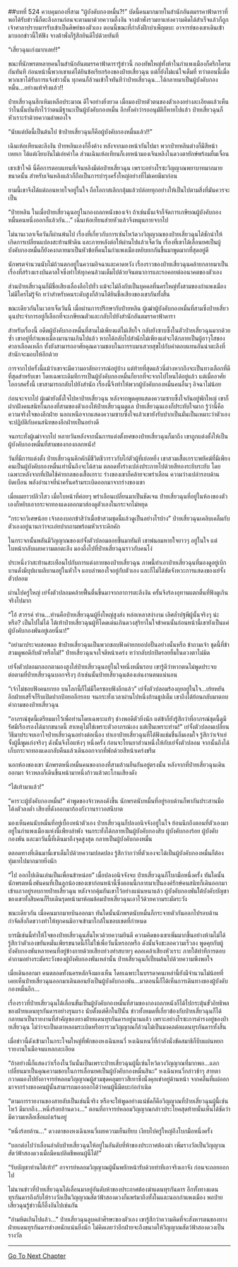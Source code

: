 ##บทที่ 524 ควบคุมกองที่สาม
“ผู้บังคับกองหมื่น?!” บัดนี้คนมากมายในสำนักอันตมรรคาฟ้าดาราที่พอได้รับข่าวนี้ก็ตะลึงลานก่อนจะตามมาด้วยความอึ้งงัน จางต้าพั่งรวมยาแห่งความคิดได้สำเร็จแล้วก็ถูกเจ้าศาลาปราบมารรับเข้าเป็นศิษย์ของตัวเอง ตอนนี้ขณะที่กำลังฝึกบำเพ็ญตบะ อาจารย์ของเขาเดินเข้ามาบอกข่าวนี้ให้ฟัง จางต้าพั่งก็รู้สึกยินดีไปด้วยทันที

“เสี่ยวฉุนเก่งมากเลย!!”

ขณะที่นักพรตหลายคนในสำนักอันตมรรคาฟ้าดารารู้ข่าวนี้ กองทัพใหญ่ทั้งห้าในกำแพงเมืองก็ครึกโครมกันทันที ก่อนหน้านี้พวกเขาแค่ได้ยินข้อเรียกร้องของป๋ายเสี่ยวฉุน แต่ก็ยังไม่แน่ใจเต็มที่ ทว่าตอนนี้เมื่อพวกเขาได้รับการแจ้งข่าวนั้น ทุกคนก็ล้วนเข้าใจทันทีว่าป๋ายเสี่ยวฉุน...ได้กลายมาเป็นผู้บังคับกองหมื่น...อย่างแท้จริงแล้ว!!

ป๋ายเสี่ยวฉุนฮึกเหิมเหลือประมาณ ดีใจอย่างยิ่งยวด เมื่อมองป้ายตัวตนของตัวเองอย่างละเอียดแล้วเห็นว่าในนั้นบันทึกไว้ว่าตนมีฐานะเป็นผู้บังคับกองหมื่น อีกทั้งคำว่ารออนุมัติก็หายไปแล้ว ป๋ายเสี่ยวฉุนก็หัวเราะร่าด้วยความลำพองใจ

“นับแต่บัดนี้เป็นต้นไป ข้าป๋ายเสี่ยวฉุนก็คือผู้บังคับกองหมื่นแล้ว!!”

เฉินเห้อเทียนตะลึงงัน ป๋ายหลินเองก็อึ้งค้าง หลังจากมองหน้ากันไปมา พวกป๋ายหลินต่างก็มีสีหน้าเหยเก ได้แต่เงียบงันไม่เอ่ยคำใด ส่วนเฉินเห้อเทียนก็เงยหน้ามองเจินหลิงในดวงตายักษ์พร้อมยิ้มเจื่อน

เขาเข้าใจดี นี่คือการตอบแทนที่เจินหลิงมีต่อป๋ายเสี่ยวฉุน เพราะอย่างไรซะวิญญาณพยาบาทมากมายขนาดนั้น สำหรับเจินหลิงแล้วก็ถือเป็นการบำรุงครั้งใหญ่อย่างที่ไม่เคยมีมาก่อน

ยามนี้เขาจึงได้แต่ถอนหายใจอยู่ในใจ ถือโอกาสเลิกกลุ้มแล้วปล่อยทุกอย่างให้เป็นไปตามสิ่งที่มันควรจะเป็น

“ป๋ายหลิน ในเมื่อป๋ายเสี่ยวฉุนอยู่ในกองถลกหนังของเจ้า ถ้าเช่นนั้นเจ้าก็จัดการเกษียณผู้บังคับกองหมื่นคนหนึ่งออกก็แล้วกัน...” เฉินเห้อเทียนส่ายหัวแล้วจึงหมุนกายจากไป

ไม่นานเวลาเจ็ดวันก็ผ่านพ้นไป เรื่องที่เกี่ยวกับการเซ่นไหว้ดวงวิญญาณของป๋ายเสี่ยวฉุนได้ชักนำให้เกิดการเปลี่ยนแปลงสะท้านฟ้าดิน และภายหลังต่อให้ผ่านไปแล้วเจ็ดวัน เรื่องที่เขาได้เลื่อนยศเป็นผู้บังคับกองหมื่นก็ยังคงกลายมาเป็นหัวข้อที่คนในกำแพงเมืองหยิบยกกันขึ้นมาพูดมากที่สุดอยู่ดี

นักพรตจำนวนนับไม่ถ้วนตกอยู่ในความอิจฉาและคาดหวัง เรื่องราวของป๋ายเสี่ยวฉุนคล้ายกลายมาเป็นเรื่องที่สร้างแรงบันดาลใจซึ่งทำให้ทุกคนล้วนเต็มไปด้วยจินตนาการและรอคอยต่ออนาคตของตัวเอง

ส่วนป๋ายเสี่ยวฉุนก็มีชื่อเสียงเลื่องลือไปทั่ว แม้จะไม่ถึงกับเป็นบุคคลที่นครใหญ่ทั้งสามของกำแพงเมืองไม่มีใครไม่รู้จัก ทว่าสำหรับคนระดับสูงก็ล้วนได้ยินชื่อเสียงของเขากันทั้งสิ้น

ขณะเดียวกันในเวลาเจ็ดวันนี้ เมื่อผ่านการปรึกษากับป๋ายหลิน ผู้เฒ่าผู้บังคับกองหมื่นที่สามซึ่งป๋ายเสี่ยวฉุนประจำการอยู่ก็เลือกที่จะเกษียณตัวและกลับไปยังสำนักอันตมรรคาฟ้าดารา

สำหรับเรื่องนี้ อดีตผู้บังคับกองหมื่นที่สามไม่เพียงแต่ไม่เสียใจ กลับยังซาบซึ้งในตัวป๋ายเสี่ยวฉุนมากด้วยซ้ำ เขาอยู่ที่กำแพงเมืองมานานเกินไปแล้ว หากได้กลับไปสำนักไม่เพียงแต่จะได้กลายเป็นผู้อาวุโสของศาลาเลือดเหล็ก ทั้งยังสามารถอาศัยคุณความชอบในการรบมาเสวยสุขไปกับค่าตอบแทนอันน่าตะลึงที่สำนักจะมอบให้อีกด้วย

การจากไปครั้งนี้แม้ว่าเขาจะมีความอาลัยอาวรณ์อยู่บ้าง แต่ท้ายที่สุดแล้วนี่ต่างหากถึงจะเป็นทางเลือกที่ดีที่สุดสำหรับเขา โดยเฉพาะเดิมทีการเป็นผู้บังคับกองหมื่นก็ยากที่จะจากไปไหนได้อยู่แล้ว แต่เมื่ออาศัยโอกาสครั้งนี้ เขาสามารถกลับไปยังสำนัก เรื่องนี้จึงทำให้พวกผู้บังคับกองหมื่นคนอื่นๆ อิจฉาไม่น้อย

ก่อนจะจากไป ผู้เฒ่ายังตั้งใจไปหาป๋ายเสี่ยวฉุน หลังจากพูดคุยแสดงความซาบซึ้งใจกันอยู่พักใหญ่ เขาก็ฝากฝังคนสนิทในกองที่สามของตัวเองให้ป๋ายเสี่ยวฉุนดูแล ป๋ายเสี่ยวฉุนเองก็ประทับใจมาก รู้ว่านี่คือความจริงใจของอีกฝ่าย นอกเหนือจากแสดงความซาบซึ้งใจแล้วเขายังรับปากเป็นมั่นเป็นเหมาะว่าตัวเองจะปฏิบัติกับคนสนิทของอีกฝ่ายเป็นอย่างดี

จนกระทั่งผู้เฒ่าจากไป หลายวันหลังจากนั้นการแต่งตั้งยศของป๋ายเสี่ยวฉุนก็มาถึง เขาถูกแต่งตั้งให้เป็นผู้บังคับกองหมื่นที่สามของกองถลกหนัง!

วันที่มีการแต่งตั้ง ป๋ายเสี่ยวฉุนคึกคักมีชีวิตชีวาราวกับไก่ตัวผู้ที่เย่อหยิ่ง เขาสวมเสื้อเกราะพยัคฆ์ที่มีเพียงคนเป็นผู้บังคับกองหมื่นเท่านั้นถึงจะได้สวม ตลอดทั้งร่างเปล่งประกายไปด้วยสีทองระยิบระยับ โดยเฉพาะหลังจากที่เปิดใช้ค่ายกลของเสื้อเกราะ ร่างของเขาก็คล้ายจะพร่าเลือน ความว่างเปล่ารอบด้านบิดเบือน พลังอำนาจที่น่าครั่นคร้ามระเบิดออกมาจากร่างของเขา

เมื่อผมยาวปลิวไสว เมื่อใบหน้าที่ค่อยๆ พร่าเลือนเปลี่ยนมาเป็นชัดเจน ป๋ายเสี่ยวฉุนที่อยู่ในห้องของตัวเองก็หยิบเอากระจกทองแดงออกมาส่องดูตัวเองในกระจกไม่หยุด

“กระจกวิเศษน้อย เจ้าลองบอกข้าสิว่าเมื่อข้าสวมชุดนี้แล้วดูเป็นอย่างไรบ้าง” ป๋ายเสี่ยวฉุนเคลิบเคลิ้มกับตัวเองอยู่นานกว่าจะเอ่ยปากถามพร้อมหัวเราะคิกคัก

ในกระจกนั้นพลันมีวิญญาณของเย่จั้งตัวปลอมลอยขึ้นมาทันที เขาพ่นลมหายใจยาวๆ อยู่ในใจ แต่ใบหน้ากลับเผยความตกตะลึง มองอึ้งไปที่ป๋ายเสี่ยวฉุนราวกับคนโง่

ประหนึ่งว่าสะท้านสะเทือนไปกับการแต่งกายของป๋ายเสี่ยวฉุน ภาพนี้ทำเอาป๋ายเสี่ยวฉุนที่มองดูอยู่เบิกบานดั่งมีบุปผาผลิบานอยู่ในหัวใจ แอบลำพองใจอยู่กับตัวเอง และก็ไม่ได้ขัดจังหวะการแสดงของเย่จั้งตัวปลอม

ผ่านไปครู่ใหญ่ เย่จั้งตัวปลอมคล้ายฟื้นตื่นขึ้นมาจากอาการตะลึงงัน ครั้นจึงร้องอุทานแตกตื่นที่ฟังดูเกินจริงไปมาก

“โอ้ สวรรค์ ท่าน...ท่านคือป๋ายเสี่ยวฉุนผู้ยิ่งใหญ่สูงส่ง หล่อเหลาสง่างาม เลิศล้ำปฐพีผู้นั้นจริงๆ น่ะหรือ? เป็นไปไม่ได้ ไต้เท้าป๋ายเสี่ยวฉุนผู้ที่โดดเด่นเกินดวงสุริยาในใจข้าคนนั้นก่อนหน้านี้เขายังเป็นแค่ผู้บังคับกองพันอยู่เลยนี่นา!”

“อย่ามาประจบสอพลอ ข้าป๋ายเสี่ยวฉุนเป็นพวกชอบฟังคำยกยอปอปั้นอย่างนั้นหรือ ข้าถามเจ้า ชุดนี้ที่ข้าสวมดูพอดีกับตัวหรือไม่!” ป๋ายเสี่ยวฉุนจงใจตีหน้าเคร่ง ทว่ากลับปกปิดรอยยิ้มในดวงตาไม่มิด

เย่จั้งตัวปลอมกลอกตามองสูงใส่ป๋ายเสี่ยวฉุนอยู่ในใจหนึ่งหมื่นรอบ เขารู้ดีว่าหากตนไม่พูดประจบต่อตามที่ป๋ายเสี่ยวฉุนบอกจริงๆ ถ้าเช่นนั้นป๋ายเสี่ยวฉุนต้องเล่นงานตนแน่นอน

“เจ้าไม่ชอบฟังคนยกยอ บนโลกนี้ก็ไม่มีใครชอบฟังอีกแล้ว” เย่จั้งตัวปลอมร้องถุยอยู่ในใจ...เย้ยหยันอีกฝ่ายเสร็จก็รีบเปิดปากป้อยออีกรอบ จนกระทั่งเวลาผ่านไปหนึ่งก้านธูปเต็ม เขาถึงได้ย้อนกลับมาตอบคำถามของป๋ายเสี่ยวฉุน

“อาภรณ์ชุดนี้เตรียมมาไว้เพื่อท่านโดยเฉพาะแท้ๆ ช่างพอดีตัวยิ่งนัก แต่ข้าก็ยังรู้สึกว่าที่อาภรณ์ชุดนี้ดูมีรัศมีเรืองรองได้มากขนาดนี้ สาเหตุไม่ใช่เพราะตัวอาภรณ์เอง แต่เป็นเพราะท่าน!” เย่จั้งตัวปลอมเปลี่ยนวิธีมาประจบเอาใจป๋ายเสี่ยวฉุนอย่างต่อเนื่อง ทำเอาป๋ายเสี่ยวฉุนที่ได้ฟังแช่มชื่นอิ่มเอมใจ รู้สึกว่าเจ้าเย่จั้งผู้นี้พูดเก่งจริงๆ ดังนั้นจึงไอแห้งๆ หนึ่งครั้ง ก่อนจะโยนยาส่วนหนึ่งให้กับเย่จั้งตัวปลอม จากนั้นถึงได้เก็บกระจกทองแดงกลับคืนแล้วเดินออกจากที่พักด้วยสีหน้าเคร่งขรึม

นอกห้องของเขา นักพรตหนึ่งหมื่นคนของกองที่สามล้วนยืนกันอยู่ตรงนั้น หลังจากที่ป๋ายเสี่ยวฉุนเดินออกมา จ้าวหลงก็เดินขึ้นหน้ามาหนึ่งก้าวแล้วตะโกนเสียงดัง

“ไต้เท้ามาแล้ว!”

“คารวะผู้บังคับกองหมื่น!” คำพูดของจ้าวหลงดังขึ้น นักพรตนับหมื่นที่อยู่รอบด้านก็พากันประสานมือโค้งตัวลงต่ำ เสียงที่ดังออกมาก้องกังวานราวอสนีบาต

มองเห็นคนนับหมื่นที่อยู่เบื้องหน้าตัวเอง ป๋ายเสี่ยวฉุนก็ปลงอนิจจังอยู่ในใจ ย้อนนึกถึงตอนที่ตัวเองมาอยู่ในกำแพงเมืองแห่งนี้เพียงลำพัง จนกระทั่งได้กลายเป็นผู้บังคับกองสิบ ผู้บังคับกองร้อย ผู้บังคับกองพัน และมาวันนี้ที่เดินมาถึงจุดสูงสุด กลายเป็นผู้บังคับกองหมื่น

ตลอดทางที่เดินมานี้เขาเต็มไปด้วยความปลดปลง รู้สึกว่ากว่าที่ตัวเองจะได้เป็นผู้บังคับกองหมื่นก็ต้องทุ่มเทไปมากมายยิ่งนัก

“ไป ออกไปเดินเล่นเป็นเพื่อนข้าหน่อย” เมื่อปลงอนิจจังจบ ป๋ายเสี่ยวฉุนก็โบกมือหนึ่งครั้ง ทันใดนั้นนักพรตหนึ่งพันคนที่เป็นลูกน้องของเขาก่อนหน้านี้ซึ่งตอนนี้กลายมาเป็นองค์รักษ์คนสนิทก็เดินออกมาเข้าแถวอยู่รอบกายป๋ายเสี่ยวฉุน หลังจากคุ้มกันเขาไว้อย่างแน่นหนาแล้ว ผู้บังคับกองพันใต้บังคับบัญชาของเขาทั้งสิบคนก็รีบเดินรุดหน้ามาห้อมล้อมป๋ายเสี่ยวฉุนเอาไว้ด้วยความระมัดระวัง

ขณะเดียวกัน เมื่อคนมากมายบินออกมา ทันใดนั้นนักพรตนับหมื่นก็กระจายตัวกันออกไปรอบด้าน กำจัดสิ่งกีดขวางทำให้ทุกคนมิอาจเข้ามาใกล้ในขอบเขตที่กำหนด

บารมีเช่นนี้ทำให้ใจของป๋ายเสี่ยวฉุนสั่นไหวด้วยความยินดี ความคิดของเขาเพิ่มมากขึ้นอย่างห้ามไม่ได้ รู้สึกว่าตัวเองขยันหมั่นเพียรขนาดนี้ก็ไม่ใช่เพื่อวันนี้หรอกหรือ ดังนั้นจึงชะลอความเร็วลง พูดคุยกับผู้บังคับกองพันหลายคนที่อยู่ข้างกายด้วยเสียงท่วงท่าสบายๆ คลอเคล้าเสียงหัวเราะ ภายใต้ท่าทีการตอบคำถามอย่างระมัดระวังของผู้บังคับกองพันเหล่านั้น ป๋ายเสี่ยวฉุนก็เปี่ยมล้นไปด้วยความพึงพอใจ

เมื่อเดินออกมา คนตลอดทั้งนครหลักจึงมองเห็น โดยเฉพาะในบรรดาคนเหล่านี้ยังมีจำนวนไม่น้อยที่เคยเห็นป๋ายเสี่ยวฉุนออกมาเดินตอนยังเป็นผู้บังคับกองพัน...มาตอนนี้ก็ได้เห็นการเดินทางของผู้บังคับกองหมื่นอีก...

เรื่องราวที่ป๋ายเสี่ยวฉุนได้เลื่อนขั้นเป็นผู้บังคับกองหมื่นที่สามของกองถลกหนังก็ได้ไปกระตุ้นขั้วอิทธิพลของฝ่ายแดนทุรกันดารอย่างรุนแรง นับตั้งแต่ศึกในปีนั้น ข่าวทั้งหมดที่เกี่ยวข้องกับป๋ายเสี่ยวฉุนก็ได้กลายมาเป็นรายงานที่สำคัญของทางฝ่ายแดนทุรกันดารอยู่นานแล้ว เพราะอย่างไรซะการดำรงอยู่ของป๋ายเสี่ยวฉุน ไม่ว่าจะเป็นเตาหลอมระเบิดหรือยารวมวิญญาณก็ล้วนไม่เป็นมงคลต่อแดนทุรกันดารทั้งสิ้น

เมื่อข่าวนี้ดังเข้ามาในกระโจมใหญ่ที่พักของหงเฉินหนวี่ หงเฉินหนวี่ที่กำลังนั่งขัดสมาธิก็บีบแผ่นหยกรายงานในมือจนแหลกละเอียด

“ถ้าอย่างนี้ก็แสดงว่าเรื่องในวันนั้นเป็นเพราะป๋ายเสี่ยวฉุนผู้นี้เซ่นไหว้ดวงวิญญาณที่มากพอ...แลกเปลี่ยนมาเป็นคุณความชอบในการเลื่อนยศเป็นผู้บังคับกองหมื่นสินะ” หงเฉินหนวี่กล่าวช้าๆ สายตากวาดมองไปยังอาจารย์หลอมวิญญาณผู้สวมชุดคลุมยาวสีเทาซึ่งนั่งคุกเข่าอยู่ด้านหน้า จากคลื่นที่แผ่ออกมาจากร่างของคนผู้นั้นสามารถมองออกได้ว่าคนผู้นี้มีตบะก่อกำเนิด

“ตามการรายงานของสายลับเป็นเช่นนี้จริง หรือจะให้พูดอย่างแน่ชัดก็คือวิญญาณที่ป๋ายเสี่ยวฉุนผู้นี้เซ่นไหว้ มีมากถึง...หนึ่งร้อยล้านดวง...” ตอนที่อาจารย์หลอมวิญญาณกล่าวประโยคสุดท้ายนั้นเห็นได้ชัดว่ามีความเหลือเชื่อแฝงเร้นอยู่

“หนึ่งร้อยล้าน...” ดวงตาของหงเฉินหนวี่เผยความเย็นเยียบ เงียบไปครู่ใหญ่ถึงโบกมือหนึ่งครั้ง

“บอกต่อไปว่าเลื่อนลำดับป๋ายเสี่ยวฉุนให้อยู่ในอันดับที่ห้าของประกาศต้องฆ่า เพิ่มรางวัลเป็นวิญญาณสัตว์ฟ้าสองดวงเมื่อมีคนปลิดชีพคนผู้นี้ได้!”

“รับบัญชาท่านไต้เท้า!” อาจารย์หลอมวิญญาณผู้นั้นพยักหน้ารับด้วยท่าทีเอาจริงเอาจัง ก่อนจะถอยออกไป

ไม่นานข่าวที่ป๋ายเสี่ยวฉุนได้เลื่อนมาอยู่อันดับห้าของประกาศต้องฆ่าแดนทุรกันดาร อีกทั้งทางแดนทุรกันดารถึงกับให้รางวัลเป็นวิญญาณสัตว์ฟ้าสองดวงก็แพร่มาถึงทั้งในและนอกกำแพงเมือง พอป๋ายเสี่ยวฉุนรู้ข่าวนี้ก็อึ้งงันไปเช่นกัน

“อำมหิตเกินไปแล้ว...” ป๋ายเสี่ยวฉุนลูบคลำศีรษะของตัวเอง เขารู้สึกว่าความคิดที่จะสังหารตนของทางฝ่ายแดนทุรกันดารช่างหนักแน่นยิ่งนัก ไม่คิดเลยว่าอีกฝ่ายจะถึงขนาดให้วิญญาณสัตว์ฟ้าสองดวงเป็นรางวัล

------


[Go To Next Chapter]( ./147.md)